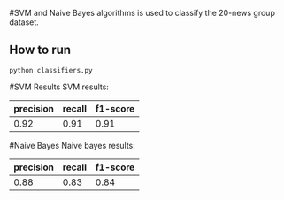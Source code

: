 #SVM and Naive Bayes algorithms is used to classify the 20-news group dataset.

## How to run
`python classifiers.py`

#SVM Results
SVM results: 

| precision | recall | f1-score |
| --- | --- | --- |
| 0.92 | 0.91 | 0.91 |


#Naive Bayes
Naive bayes results: 

| precision | recall | f1-score |
| --- | --- | --- |
| 0.88 | 0.83 | 0.84 |
